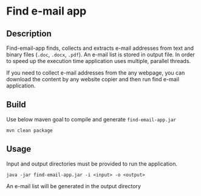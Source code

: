 # Find e-mail app
## Description
Find-email-app finds, collects and extracts e-mail addresses from text and binary files (`.doc`, `.docx`, `.pdf`). An e-mail list is stored in output file. In order to speed up the execution time application uses multiple, parallel threads.

If you need to collect e-mail addresses from the any webpage, you can download the content by any website copier and then run find e-mail application.

## Build
Use below maven goal to compile and generate `find-email-app.jar`
```
mvn clean package
```
## Usage
Input and output directories must be provided to run the application.
```
java -jar find-email-app.jar -i <input> -o <output>
```
An e-mail list will be generated in the output directory